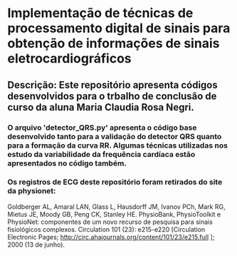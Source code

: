 # Implementação de técnicas de processamento digital de sinais para obtenção de informações de sinais eletrocardiográficos

## Descrição: Este repositório apresenta códigos desenvolvidos para o trbalho de conclusão de curso da aluna Maria Claudia Rosa Negri.

### O arquivo 'detector_QRS.py' apresenta o código base desenvolvido tanto para a validação do detector QRS quanto para a formação da curva RR. Algumas técnicas utilizadas nos estudo da variabilidade da frequência cardíaca estão apresentados no código também.

### Os registros de ECG deste repositório foram retirados do site da physionet:
Goldberger AL, Amaral LAN, Glass L, Hausdorff JM, Ivanov PCh, Mark RG, Mietus JE, Moody GB, Peng CK, Stanley HE. PhysioBank, PhysioToolkit e PhysioNet: componentes de um novo recurso de pesquisa para sinais fisiológicos complexos. Circulation 101 (23): e215-e220 [Circulation Electronic Pages; http://circ.ahajournals.org/content/101/23/e215.full ]; 2000 (13 de junho).
